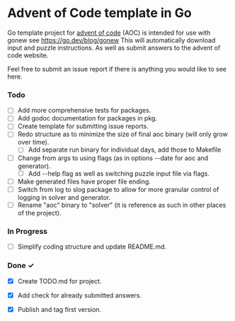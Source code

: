 # Advent of Code template in Go
Go template project for [advent of code](https://adventofcode.com/) (AOC) is intended for use with gonew see https://go.dev/blog/gonew
This will automatically download input and puzzle instructions. As well as submit answers to the advent of code website.

Feel free to submit an issue report if there is anything you would like to see here.

### Todo

- [ ] Add more comprehensive tests for packages.
- [ ] Add godoc documentation for packages in pkg.
- [ ] Create template for submitting issue reports.
- [ ] Redo structure as to minimize the size of final aoc binary (will only grow over time).
  - [ ] Add separate run binary for individual days, add those to Makefile 
- [ ] Change from args to using flags (as in options --date for aoc and generator).
  - [ ] Add --help flag as well as switching puzzle input file via flags.
- [ ] Make generated files have proper file ending.
- [ ] Switch from log to slog package to allow for more granular control of logging in solver and generator.
- [ ] Rename "aoc" binary to "solver" (it is reference as such in other places of the project).

### In Progress

- [ ] Simplify coding structure and update README.md.

### Done ✓

- [x] Create TODO.md for project.
- [x] Add check for already submitted answers.
- [x] Publish and tag first version.


